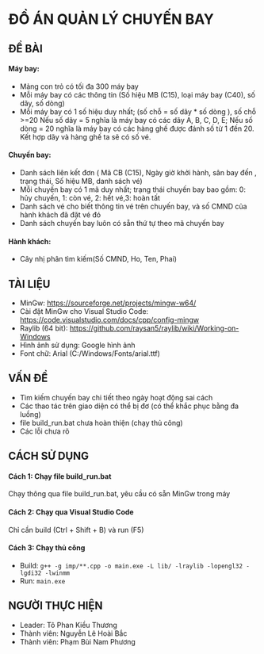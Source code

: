 # ĐỒ ÁN QUẢN LÝ CHUYẾN BAY

## ĐỀ BÀI

#### Máy bay:

- Mảng con trỏ có tối đa 300 máy bay
- Mỗi máy bay có các thông tin (Số hiệu MB (C15), loại máy bay (C40), số dãy, số dòng)
- Mỗi máy bay có 1 số hiệu duy nhất; (số chỗ = số dãy \* số dòng ), số chỗ >=20
  Nếu số dãy = 5 nghĩa là máy bay có các dãy A, B, C, D, E; Nếu số dòng = 20 nghĩa là máy bay có các hàng ghế được đánh số từ 1 đến 20. Kết hợp dãy và hàng ghế ta sẽ có số vé.

#### Chuyến bay:

- Danh sách liên kết đơn ( Mã CB (C15), Ngày giờ khởi hành, sân bay đến , trạng thái, Số hiệu MB, danh sách vé)
- Mỗi chuyến bay có 1 mã duy nhất; trạng thái chuyến bay bao gồm: 0: hủy chuyến, 1: còn vé, 2: hết vé,3: hoàn tất
- Danh sách vé cho biết thông tin vé trên chuyến bay, và số CMND của hành khách đã đặt vé đó
- Danh sách chuyến bay luôn có sẵn thứ tự theo mã chuyến bay

#### Hành khách:

- Cây nhị phân tìm kiếm(Số CMND, Ho, Ten, Phai)

## TÀI LIỆU

- MinGw: https://sourceforge.net/projects/mingw-w64/
- Cài đặt MinGw cho Visual Studio Code: https://code.visualstudio.com/docs/cpp/config-mingw
- Raylib (64 bit): https://github.com/raysan5/raylib/wiki/Working-on-Windows
- Hình ảnh sử dụng: Google hình ảnh
- Font chữ: Arial (C:/Windows/Fonts/arial.ttf)

## VẤN ĐỀ

- Tìm kiếm chuyến bay chi tiết theo ngày hoạt động sai cách
- Các thao tác trên giao diện có thể bị đơ (có thể khắc phục bằng đa luồng)
- file build_run.bat chưa hoàn thiện (chạy thủ công)
- Các lỗi chưa rõ

## CÁCH SỬ DỤNG

#### Cách 1: Chạy file build_run.bat

Chạy thông qua file build_run.bat, yêu cầu có sẵn MinGw trong máy

#### Cách 2: Chạy qua Visual Studio Code

Chỉ cần build (Ctrl + Shift + B) và run (F5)

#### Cách 3: Chạy thủ công

- Build: `g++ -g imp/**.cpp -o main.exe -L lib/ -lraylib -lopengl32 -lgdi32 -lwinmm`
- Run: `main.exe`

## NGƯỜI THỰC HIỆN

- Leader: Tô Phan Kiều Thương
- Thành viên: Nguyễn Lê Hoài Bắc
- Thành viên: Phạm Bùi Nam Phương
